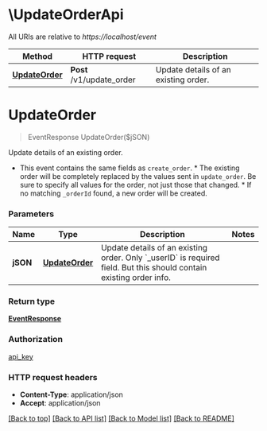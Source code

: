 # \UpdateOrderApi

All URIs are relative to *https://localhost/event*

Method | HTTP request | Description
------------- | ------------- | -------------
[**UpdateOrder**](UpdateOrderApi.md#UpdateOrder) | **Post** /v1/update_order | Update details of an existing order.


# **UpdateOrder**
> EventResponse UpdateOrder($jSON)

Update details of an existing order.

* This event contains the same fields as ```create_order```. * The existing order will be completely replaced by the values sent in `update_order`. Be sure to specify all values for the order, not just those that changed. * If no matching `_orderId` found, a new order will be created. 


### Parameters

Name | Type | Description  | Notes
------------- | ------------- | ------------- | -------------
 **jSON** | [**UpdateOrder**](UpdateOrder.md)| Update details of an existing order. Only &#x60;_userID&#x60; is required field. But this should contain existing order info. | 

### Return type

[**EventResponse**](EventResponse.md)

### Authorization

[api_key](../README.md#api_key)

### HTTP request headers

 - **Content-Type**: application/json
 - **Accept**: application/json

[[Back to top]](#) [[Back to API list]](../README.md#documentation-for-api-endpoints) [[Back to Model list]](../README.md#documentation-for-models) [[Back to README]](../README.md)

